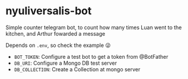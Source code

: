 # nyuliversalis-bot
Simple counter telegram bot, to count how many times Luan went to the kitchen, and Arthur fowarded a message

Depends on `.env`, so check the example 😜

- `BOT_TOKEN`: Configure a test bot to get a token from @BotFather
- `DB_URI`: Configure a Mongo DB test server
- `DB_COLLECTION`: Create a Collection at mongo server
